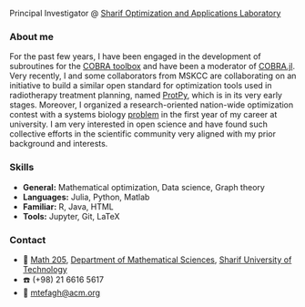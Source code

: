 Principal Investigator @ [Sharif Optimization and Applications Laboratory](http://soal.math.sharif.edu/)

### About me
For the past few years, I have been engaged in the development of subroutines for the [COBRA toolbox](https://opencobra.github.io/) and have been a moderator of [COBRA.jl](https://github.com/opencobra/COBRA.jl). Very recently, I and some collaborators from MSKCC are collaborating on an initiative to build a similar open standard for optimization tools used in radiotherapy treatment planning, named [ProtPy](https://github.com/PortPy-Project/PortPy), which is in its very early stages. Moreover, I organized a research-oriented nation-wide optimization contest with a systems biology [problem](http://optimizer.math.sharif.edu/Optimizer2021.pdf) in the first year of my career at university. I am very interested in open science and have found such collective efforts in the scientific community very aligned with my prior background and interests.

### Skills
- **General:** Mathematical optimization, Data science, Graph theory
- **Languages:** Julia, Python, Matlab
- **Familiar:** R, Java, HTML
- **Tools:** Jupyter, Git, LaTeX

### Contact
- :office: [Math 205](https://goo.gl/maps/yihSW6s2ZYRQ73Vu9), [Department of Mathematical Sciences](http://math.sharif.edu/), [Sharif University of Technology](http://www.sharif.edu/)
- :phone: (+98) 21 6616 5617
- :e-mail: [mtefagh@acm.org](mailto:mtefagh@acm.org)
